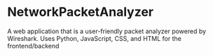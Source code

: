 # NetworkPacketAnalyzer
A web application that is a user-friendly packet analyzer powered by Wireshark. Uses Python, JavaScript, CSS, and HTML for the frontend/backend
